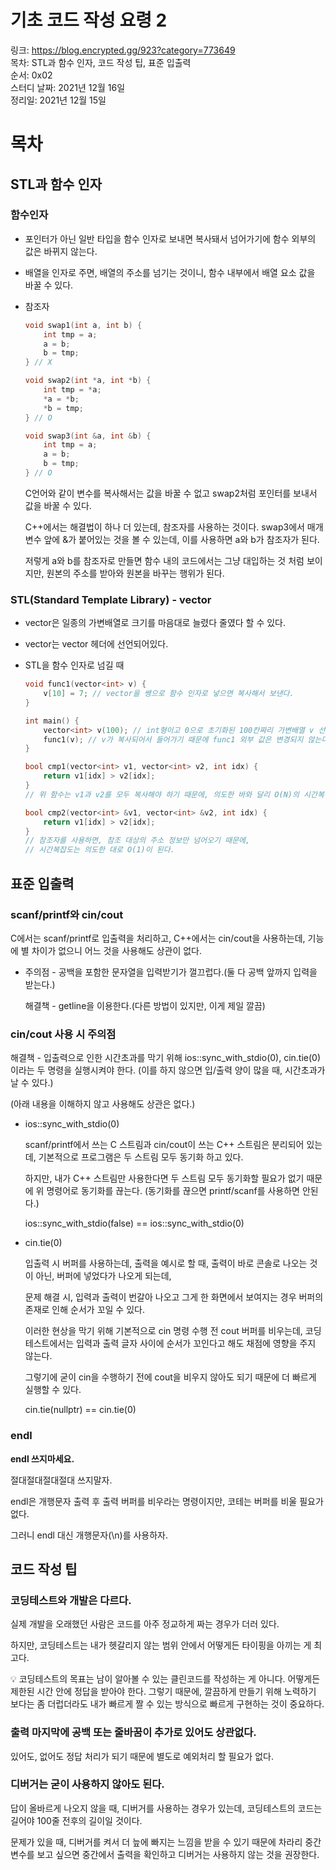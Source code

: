 # 기초 코드 작성 요령 2

링크: https://blog.encrypted.gg/923?category=773649  
목차: STL과 함수 인자, 코드 작성 팁, 표준 입출력  
순서: 0x02  
스터디 날짜: 2021년 12월 16일  
정리일: 2021년 12월 15일

# 목차

## STL과 함수 인자

### **함수인자**

- 포인터가 아닌 일반 타입을 함수 인자로 보내면 복사돼서 넘어가기에 함수 외부의 값은 바뀌지 않는다.
- 배열을 인자로 주면, 배열의 주소를 넘기는 것이니, 함수 내부에서 배열 요소 값을 바꿀 수 있다.
- 참조자
    
    ```cpp
    void swap1(int a, int b) {
    	int tmp = a;
    	a = b;
    	b = tmp;
    } // X
    
    void swap2(int *a, int *b) {
    	int tmp = *a;
    	*a = *b;
    	*b = tmp;
    } // O
    
    void swap3(int &a, int &b) {
    	int tmp = a;
    	a = b;
    	b = tmp;
    } // O
    ```
    
    C언어와 같이 변수를 복사해서는 값을 바꿀 수 없고 swap2처럼 포인터를 보내서 값을 바꿀 수 있다.
    
    C++에서는 해결법이 하나 더 있는데, 참조자를 사용하는 것이다.
    swap3에서 매개변수 앞에 &가 붙어있는 것을 볼 수 있는데, 이를 사용하면 a와 b가 참조자가 된다.
    
    저렇게 a와 b를 참조자로 만들면 함수 내의 코드에서는 그냥 대입하는 것 처럼 보이지만, 
    원본의 주소를 받아와 원본을 바꾸는 행위가 된다.
    

### STL(Standard Template Library) - vector

- vector은 일종의 가변배열로 크기를 마음대로 늘렸다 줄였다 할 수 있다.
- vector는 vector 헤더에 선언되어있다.
- STL을 함수 인자로 넘길 때
    
    ```cpp
    void func1(vector<int> v) {
    	v[10] = 7; // vector을 쌩으로 함수 인자로 넣으면 복사해서 보낸다.
    }
    
    int main() {
    	vector<int> v(100); // int형이고 0으로 초기화된 100칸짜리 가변배열 v 선언
    	func1(v); // v가 복사되어서 들어가기 때문에 func1 외부 값은 변경되지 않는다.
    }
    ```
    
    ```cpp
    bool cmp1(vector<int> v1, vector<int> v2, int idx) {
    	return v1[idx] > v2[idx];
    }
    // 위 함수는 v1과 v2를 모두 복사해야 하기 때문에, 의도한 바와 달리 O(N)의 시간복잡도를 가진다.
    
    bool cmp2(vector<int> &v1, vector<int> &v2, int idx) {
    	return v1[idx] > v2[idx];
    }
    // 참조자를 사용하면, 참조 대상의 주소 정보만 넘어오기 때문에,
    // 시간복잡도는 의도한 대로 O(1)이 된다.
    ```
    

## 표준 입출력

### scanf/printf와 cin/cout

C에서는 scanf/printf로 입출력을 처리하고, C++에서는 cin/cout을 사용하는데,
기능에 별 차이가 없으니 어느 것을 사용해도 상관이 없다.

- 주의점 - 공백을 포함한 문자열을 입력받기가 껄끄럽다.(둘 다 공백 앞까지 입력을 받는다.)
    
    해결책 - getline을 이용한다.(다른 방법이 있지만, 이게 제일 깔끔)
    

### cin/cout 사용 시 주의점

해결책 - 입출력으로 인한 시간초과를 막기 위해 ios::sync_with_stdio(0), cin.tie(0)이라는 
두 명령을 실행시켜야 한다.
(이를 하지 않으면 입/출력 양이 많을 때, 시간초과가 날 수 있다.)

(아래 내용을 이해하지 않고 사용해도 상관은 없다.)

- ios::sync_with_stdio(0)
    
    scanf/printf에서 쓰는 C 스트림과 cin/cout이 쓰는 C++ 스트림은 분리되어 있는데,
    기본적으로 프로그램은 두 스트림 모두 동기화 하고 있다.
    
    하지만, 내가 C++ 스트림만 사용한다면 두 스트림 모두 동기화할 필요가 없기 때문에
    위 명령어로 동기화를 끊는다.
    (동기화를 끊으면 printf/scanf를 사용하면 안된다.)
    
    ios::sync_with_stdio(false) == ios::sync_with_stdio(0)
    
- cin.tie(0)
    
    입출력 시 버퍼를 사용하는데, 출력을 예시로 할 때,
    출력이 바로 콘솔로 나오는 것이 아닌, 버퍼에 넣었다가 나오게 되는데,
    
    문제 해결 시, 입력과 출력이 번갈아 나오고 그게 한 화면에서 보여지는 경우 버퍼의 존재로 인해 순서가 꼬일 수 있다.
    
    이러한 현상을 막기 위해 기본적으로 cin 명령 수행 전 cout 버퍼를 비우는데,
    코딩테스트에서는 입력과 출력 글자 사이에 순서가 꼬인다고 해도 채점에 영향을 주지 않는다.
    
    그렇기에 굳이 cin을 수행하기 전에 cout을 비우지 않아도 되기 때문에 더 빠르게 실행할 수 있다.
    
    cin.tie(nullptr) == cin.tie(0)
    

### endl

**endl 쓰지마세요.**

절대절대절대절대 쓰지말자.

endl은 개행문자 출력 후 출력 버퍼를 비우라는 명령이지만, 코테는 버퍼를 비울 필요가 없다.

그러니 endl 대신 개행문자(\n)를 사용하자.

## 코드 작성 팁

### 코딩테스트와 개발은 다르다.

실제 개발을 오래했던 사람은 코드를 아주 정교하게 짜는 경우가 더러 있다.

하지만, 코딩테스트는 내가 헷갈리지 않는 범위 안에서 어떻게든 타이핑을 아끼는 게 최고다.

<aside>
💡 코딩테스트의 목표는 남이 알아볼 수 있는 클린코드를 작성하는 게 아니다.
어떻게든 제한된 시간 안에 정답을 받아야 한다.
그렇기 때문에, 깔끔하게 만들기 위해 노력하기 보다는 좀 더럽더라도 
내가 빠르게 짤 수 있는 방식으로 빠르게 구현하는 것이 중요하다.

</aside>

### 출력 마지막에 공백 또는 줄바꿈이 추가로 있어도 상관없다.

있어도, 없어도 정답 처리가 되기 때문에 별도로 예외처리 할 필요가 없다.

### 디버거는 굳이 사용하지 않아도 된다.

답이 올바르게 나오지 않을 때, 디버거를 사용하는 경우가 있는데,
코딩테스트의 코드는 길어야 100줄 전후의 길이일 것이다.

문제가 있을 때, 디버거를 켜서 더 늪에 빠지는 느낌을 받을 수 있기 때문에
차라리 중간 변수를 보고 싶으면 중간에서 출력을 확인하고 디버거는 사용하지 않는 것을 권장한다.
